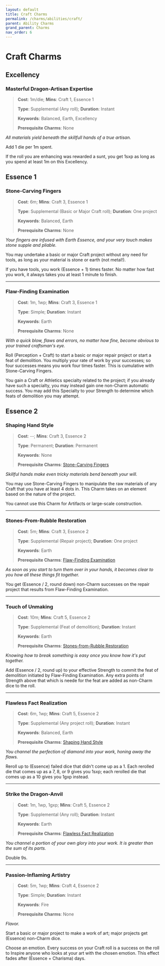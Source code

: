 ```yaml
---
layout: default
title: Craft Charms
permalink: /charms/abilities/craft/
parent: Ability Charms
grand_parent: Charms
nav_order: 6
---
```


# Craft Charms

## Excellency

### Masterful Dragon-Artisan Expertise

> **Cost**: 1m/die; **Mins**: Craft 1, Essence 1
>
> **Type**: Supplemental (Any roll); **Duration**: Instant
>
> **Keywords**: Balanced, Earth, Excellency
>
> **Prerequisite Charms**: None

_All materials yield beneath the skillfull hands of a true artisan._

Add 1 die per 1m spent.

If the roll you are enhancing was rewarded a sunt, you get 1sxp as long as you
spend at least 1m on this Excellency.

## Essence 1

### Stone-Carving Fingers

> **Cost**: 6m; **Mins**: Craft 3, Essence 1
>
> **Type**: Supplemental (Basic or Major Craft roll); **Duration**: One project
>
> **Keywords**: Balanced, Earth
>
> **Prerequisite Charms**: None

_Your fingers are infused with Earth Essence, and your very touch makes stone_
_supple and pliable._

You may undertake a basic or major Craft project without any need for tools, as
long as your material is stone or earth (not metal!).

If you have tools, you work (Essence + 1) times faster. No matter how fast you
work, it always takes you at least 1 minute to finish.

***

### Flaw-Finding Examination

> **Cost**: 1m, 1wp; **Mins**: Craft 3, Essence 1
>
> **Type**: Simple; **Duration**: Instant
>
> **Keywords**: Earth
>
> **Prerequisite Charms**: None

_With a quick blow, flaws and errors, no matter how fine, become obvious to_
_your trained craftsman's eye._

Roll (Perception + Craft) to start a basic or major repair project or start a
feat of demolition. You multiply your rate of work by your successes; so four
successes means you work four times faster. This is cumulative with
Stone-Carving Fingers.

You gain a Craft or Athletics specialty related to the project; if you already
have such a specialty, you may instead gain one non-Charm automatic success. You
may add this Specialty to your Strength to determine which feats of demolition
you may attempt.

## Essence 2

### Shaping Hand Style

> **Cost**: --; **Mins**: Craft 3, Essence 2
>
> **Type**: Permanent; **Duration**: Permanent
>
> **Keywords**: None
>
> **Prerequisite Charms**: [Stone-Carving Fingers](#stone-carving-fingers)

_Skillful hands make even tricky materials bend beneath your will._

You may use Stone-Carving Fingers to manipulate the raw materials of any Craft
that you have at least 4 dots in. This Charm takes on an element based on the
nature of the project.

You cannot use this Charm for Artifacts or large-scale construction.

***

### Stones-From-Rubble Restoration

> **Cost**: 5m; **Mins**: Craft 3, Essence 2
>
> **Type**: Supplemental (Repair project); **Duration**: One project
>
> **Keywords**: Earth
>
> **Prerequisite Charms**: [Flaw-Finding Examination](#flaw-finding-examination)

_As soon as you start to turn them over in your hands, it becomes clear to you_
_how all these things fit together._

You get (Essence / 2, round down) non-Charm successes on the repair project that
results from Flaw-Finding Examination.

***

### Touch of Unmaking

> **Cost**: 10m; **Mins**: Craft 5, Essence 2
>
> **Type**: Supplemental (Feat of demolition); **Duration**: Instant
>
> **Keywords**: Earth
>
> **Prerequisite Charms**: [Stones-from-Rubble Restoration](#stones-from-rubble-restoration)

_Knowing how to break something is easy once you know how it's put together._

Add (Essence / 2, round up) to your effective Strength to commit the feat of
demolition initiated by Flaw-Finding Examination. Any extra points of Strength
above that which is neede for the feat are added as non-Charm dice to the roll.

***

### Flawless Fact Realization

> **Cost**: 6m, 1wp; **Mins**: Craft 5, Essence 2
>
> **Type**: Supplemental (Any project roll); **Duration**: Instant
>
> **Keywords**: Balanced, Earth
>
> **Prerequisite Charms**: [Shaping Hand Style](#shaping-hand-style)

_You channel the perfection of diamond into your work, honing away the flaws._

Reroll up to (Essence) failed dice that didn't come up as a 1. Each rerolled die
that comes up as a 7, 8, or 9 gives you 1sxp; each rerolled die that comes up as
a 10 gives you 1gxp instead.

***

### Strike the Dragon-Anvil

> **Cost**: 1m, 1wp, 1gxp; **Mins**: Craft 5, Essence 2
>
> **Type**: Supplemental (Any roll); **Duration**: Instant
>
> **Keywords**: Earth
>
> **Prerequisite Charms**: [Flawless Fact Realization](#flawless-fact-realization)

_You channel a portion of your own glory into your work. It is greater than_
_the sum of its parts._

Double 9s.

***

### Passion-Inflaming Artistry

> **Cost**: 5m, 1wp; **Mins**: Craft 4, Essence 2
>
> **Type**: Simple; **Duration**: Instant
>
> **Keywords**: Fire
>
> **Prerequisite Charms**: None

_Flavor._

Start a basic or major project to make a work of art; major projects get
(Essence) non-Charm dice.

Choose an emotion. Every success on your Craft roll is a success on the roll to
Inspire anyone who looks at your art with the chosen emotion. This effect fades
after (Essence + Charisma) days.
